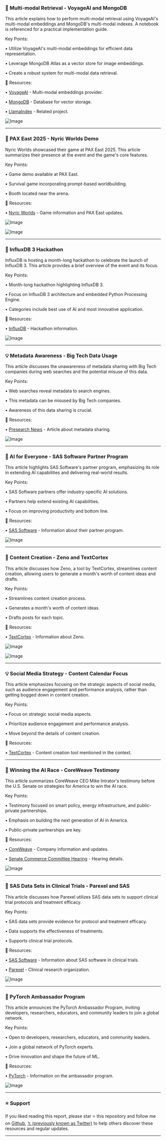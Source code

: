 ### 🤖 Multi-modal Retrieval - VoyageAI and MongoDB

This article explains how to perform multi-modal retrieval using VoyageAI's multi-modal embeddings and MongoDB's multi-modal indexes.  A notebook is referenced for a practical implementation guide.

Key Points:

• Utilize VoyageAI's multi-modal embeddings for efficient data representation.


• Leverage MongoDB Atlas as a vector store for image embeddings.


• Create a robust system for multi-modal data retrieval.


🔗 Resources:

• [VoyageAI](https://x.com/VoyageAI) - Multi-modal embeddings provider.

• [MongoDB](https://x.com/MongoDB) - Database for vector storage.

• [LlamaIndex](https://x.com/llama_index/status/1920563641990209643) - Related project.

![Image](https://pbs.twimg.com/media/Gqc2c30W0AA6ulh?format=jpg&name=small)

---
### 🚀 PAX East 2025 - Nyric Worlds Demo

Nyric Worlds showcased their game at PAX East 2025.  This article summarizes their presence at the event and the game's core features.

Key Points:

• Game demo available at PAX East.


• Survival game incorporating prompt-based worldbuilding.


• Booth located near the arena.


🔗 Resources:

• [Nyric Worlds](https://x.com/NyricWorlds/status/1920859488388591714) - Game information and PAX East updates.

![Image](https://pbs.twimg.com/media/GqhDhmAXMAAys8C?format=jpg&name=small)

![Image](https://pbs.twimg.com/media/GqhDhkMWQAEHmp_?format=jpg&name=small)

---
### 🚀 InfluxDB 3 Hackathon

InfluxDB is hosting a month-long hackathon to celebrate the launch of InfluxDB 3. This article provides a brief overview of the event and its focus.

Key Points:

• Month-long hackathon highlighting InfluxDB 3.


• Focus on InfluxDB 3 architecture and embedded Python Processing Engine.


• Categories include best use of AI and most innovative application.


🔗 Resources:

• [InfluxDB](https://x.com/InfluxDB/status/1920850016278585456) - Hackathon information.

![Image](https://pbs.twimg.com/media/Gqg65NBXsAAnuU2?format=jpg&name=small)

---
### 💡 Metadata Awareness - Big Tech Data Usage

This article discusses the unawareness of metadata sharing with Big Tech companies during web searches and the potential misuse of this data.

Key Points:

• Web searches reveal metadata to search engines.


• This metadata can be misused by Big Tech companies.


• Awareness of this data sharing is crucial.


🔗 Resources:

• [Presearch News](https://x.com/presearchnews/status/1920830730814267427) - Article about metadata sharing.

![Image](https://pbs.twimg.com/media/GqgpWO_WYAA3piF?format=jpg&name=900x900)

---
### 🤖 AI for Everyone - SAS Software Partner Program

This article highlights SAS Software's partner program, emphasizing its role in extending AI capabilities and delivering real-world results.

Key Points:

• SAS Software partners offer industry-specific AI solutions.


•  Partners help extend existing AI capabilities.


• Focus on improving productivity and bottom line.


🔗 Resources:

• [SAS Software](https://x.com/SASsoftware/status/1920840293688979823) -  Information about their partner program.

![Image](https://pbs.twimg.com/media/GqgyETuXAAASxbc?format=jpg&name=small)

---
### 🚀 Content Creation - Zeno and TextCortex

This article discusses how Zeno, a tool by TextCortex, streamlines content creation, allowing users to generate a month's worth of content ideas and drafts.

Key Points:

• Streamlines content creation process.


• Generates a month's worth of content ideas.


• Drafts posts for each topic.



🔗 Resources:

• [TextCortex](https://x.com/TextCortex/status/1920839253438685653) - Information about Zeno.

![Image](https://pbs.twimg.com/media/GqgxEVYW4AAL7RL?format=jpg&name=small)

![Image](https://pbs.twimg.com/media/GqgxEwWWMAAmPwp?format=jpg&name=small)

---
### 💡 Social Media Strategy - Content Calendar Focus

This article emphasizes focusing on the strategic aspects of social media, such as audience engagement and performance analysis, rather than getting bogged down in content creation.

Key Points:

• Focus on strategic social media aspects.


• Prioritize audience engagement and performance analysis.


• Move beyond the details of content creation.


🔗 Resources:

• [TextCortex](https://x.com/TextCortex/status/1920840061928517992) -  Content creation tool mentioned in the context.


---
### 🤖 Winning the AI Race - CoreWeave Testimony

This article summarizes CoreWeave CEO Mike Intrator's testimony before the U.S. Senate on strategies for America to win the AI race.

Key Points:

• Testimony focused on smart policy, energy infrastructure, and public-private partnerships.


• Emphasis on building the next generation of AI in America.


• Public-private partnerships are key.


🔗 Resources:

• [CoreWeave](https://x.com/CoreWeave/status/1920839664144978110) - Company information and updates.

• [Senate Commerce Committee Hearing](https://commerce.senate.gov/2025/5/winning-the-ai-race-strengthening-u-s-capabilities-in-computing-and-innovation_2?utm_campaign=12983296-First%20Mover%20Advantage&utm_source=twitter&utm_medium=social&utm_term=ai%20race%20hearing#:~:text=Upon%20announcing%20the%20hearing%2C%20Sen,jobs%2C%20and%20stimulate%20economic%20growth…. ) - Hearing details.

![Image](https://pbs.twimg.com/media/Gqgow61WYAAZlNG?format=jpg&name=small)

---
### 🤖 SAS Data Sets in Clinical Trials - Parexel and SAS

This article discusses how Parexel utilizes SAS data sets to support clinical trial protocols and treatment efficacy.

Key Points:

• SAS data sets provide evidence for protocol and treatment efficacy.


• Data supports the effectiveness of treatments.


• Supports clinical trial protocols.


🔗 Resources:

• [SAS Software](https://x.com/SASsoftware/status/1920839151949078619) -  Information about SAS software in clinical trials.

• [Parexel](https://x.com/Parexel) - Clinical research organization.

![Image](https://pbs.twimg.com/media/GqgxB36WMAA0W3b?format=jpg&name=small)

---
### 🚀 PyTorch Ambassador Program

This article announces the PyTorch Ambassador Program, inviting developers, researchers, educators, and community leaders to join a global network.

Key Points:

• Open to developers, researchers, educators, and community leaders.


• Join a global network of PyTorch experts.


• Drive innovation and shape the future of ML.


🔗 Resources:

• [PyTorch](https://x.com/PyTorch/status/1920839020755444176) -  Information on the ambassador program.

![Image](https://pbs.twimg.com/media/Gqgw6KcWYAAVlGx?format=jpg&name=small)


---

### ⭐️ Support

If you liked reading this report, please star ⭐️ this repository and follow me on [Github](https://github.com/Drix10), [𝕏 (previously known as Twitter)](https://x.com/DRIX_10_) to help others discover these resources and regular updates.

---